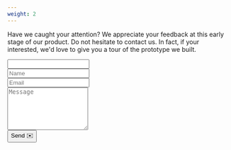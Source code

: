 ```yaml
---
weight: 2
---
```


Have we caught your attention? We appreciate your feedback at this early stage of our product. Do not hesitate to contact us. In fact, if your interested, we'd love to give you a tour of the prototype we built.

<!-- TODO: Put form code in shortcode https://gohugo.io/templates/shortcode-templates/#shortcode-template-lookup-order

Obwohl ist ja egal, solange man die Klasse überschreiben kann....

Ach so wegen WYSIWIG - naja... #futureWork

-->

<form class="pb-10" name="contact" netlify netlify-honeypot="you-like-this-field">
  <div class="hidden">
    <input name="you-like-this-field"/>
  </div>
  <div class="grid grid-cols-1 md:grid-cols-2 md:gap-10">
    <div class="border-t border-teal-500 py-2">
      <input id="name" name="name" class="appearance-none bg-transparent border-none text-gray-700 mr-3 py-1 px-2 leading-tight focus:outline-none" type="text" placeholder="Name" aria-label="Name">
    </div>
    <div class="border-t border-teal-500 py-2">
      <input required id="email" name="email" type="email" class="appearance-none bg-transparent border-none text-gray-700 mr-3 py-1 px-2 leading-tight focus:outline-none" type="text" placeholder="Email" aria-label="Email">
    </div>
  </div>
  <div class="grid grid-cols-1">
    <div class="border-t border-teal-500 py-2">
      <textarea required id="message" name="message" rows="6" placeholder="Message" class="appearance-none w-full bg-transparent text-gray-700 mr-3 py-1 px-2 leading-tight focus:outline-none"></textarea>
    </div>
  </div>
  <div class="md:text-center mx-auto">
  <button class="mx-auto w-full rounded-lg px-4 md:px-5 py-3 md:py-4 bg-teal-500 hover:bg-teal-600 md:text-lg text-white font-semibold leading-tight shadow-md md:text-center"
">Send ✉️</button>
  </div>
</form>
